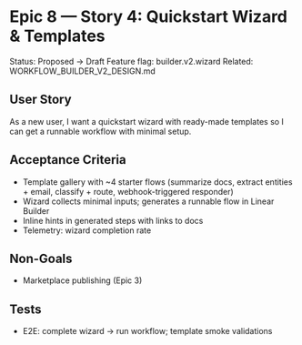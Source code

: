 # Epic 8 — Story 4: Quickstart Wizard & Templates

Status: Proposed → Draft
Feature flag: builder.v2.wizard
Related: WORKFLOW_BUILDER_V2_DESIGN.md

## User Story
As a new user, I want a quickstart wizard with ready-made templates so I can get a runnable workflow with minimal setup.

## Acceptance Criteria
- Template gallery with ~4 starter flows (summarize docs, extract entities + email, classify + route, webhook-triggered responder)
- Wizard collects minimal inputs; generates a runnable flow in Linear Builder
- Inline hints in generated steps with links to docs
- Telemetry: wizard completion rate

## Non-Goals
- Marketplace publishing (Epic 3)

## Tests
- E2E: complete wizard → run workflow; template smoke validations